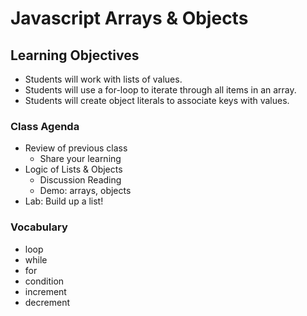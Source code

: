# Javascript Arrays & Objects

## Learning Objectives
- Students will work with lists of values. 
- Students will use a for-loop to iterate through all items in an array. 
- Students will create object literals to associate keys with values. 

### Class Agenda

- Review of previous class
  - Share your learning
- Logic of Lists & Objects
  - Discussion Reading
  - Demo: arrays, objects
- Lab: Build up a list!

### Vocabulary

- loop
- while
- for
- condition
- increment
- decrement
